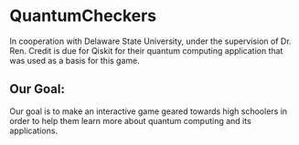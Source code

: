 # QuantumCheckers
  In cooperation with Delaware State University, under the supervision of Dr. Ren. Credit is due for Qiskit for their quantum computing application that was used as a basis for this game.

## Our Goal:
  Our goal is to make an interactive game geared towards high schoolers in order to help them learn more about quantum computing and its applications.


